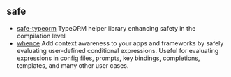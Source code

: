 ## safe

- [safe-typeorm](https://github.com/samchon/safe-typeorm) TypeORM helper library enhancing safety in the compilation level
- [whence](https://github.com/jonschlinkert/whence) Add context awareness to your apps and frameworks by safely evaluating user-defined conditional expressions. Useful for evaluating expressions in config files, prompts, key bindings, completions, templates, and many other user cases.